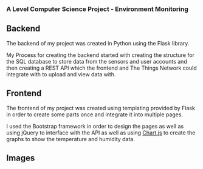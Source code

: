 ### A Level Computer Science Project - Environment Monitoring

## Backend
The backend of my project was created in Python using the Flask library. 

My Process for creating the backend started with creating the structure for the SQL database to store data from the sensors and user accounts 
and then creating a REST API which the frontend and The Things Network could integrate with to upload and view data with.

## Frontend
The frontend of my project was created using templating provided by Flask in order to create some parts once and integrate it into multiple pages.

I used the Bootstrap framework in order to design the pages as well as using jQuery to interface with the API as well as using [Chart.js](https://www.chartjs.org/) to create the graphs to show the temperature and humidity data.

## Images

